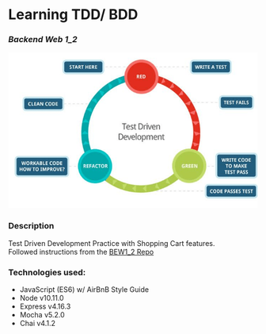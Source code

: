 # Learning TDD/ BDD
### *Backend Web 1_2*

<img src="https://github.com/jayceazua/TDD-Learning/blob/master/TDD_node.png">

### Description
Test Driven Development Practice with Shopping Cart features.
<br>
Followed instructions from the [BEW1_2 Repo](https://github.com/Product-College-Courses/BEW-1.2-Authentication-and-Associations/tree/master/09-TDD)

### Technologies used:
- JavaScript (ES6) w/ AirBnB Style Guide
- Node v10.11.0
- Express v4.16.3
- Mocha v5.2.0
- Chai v4.1.2
